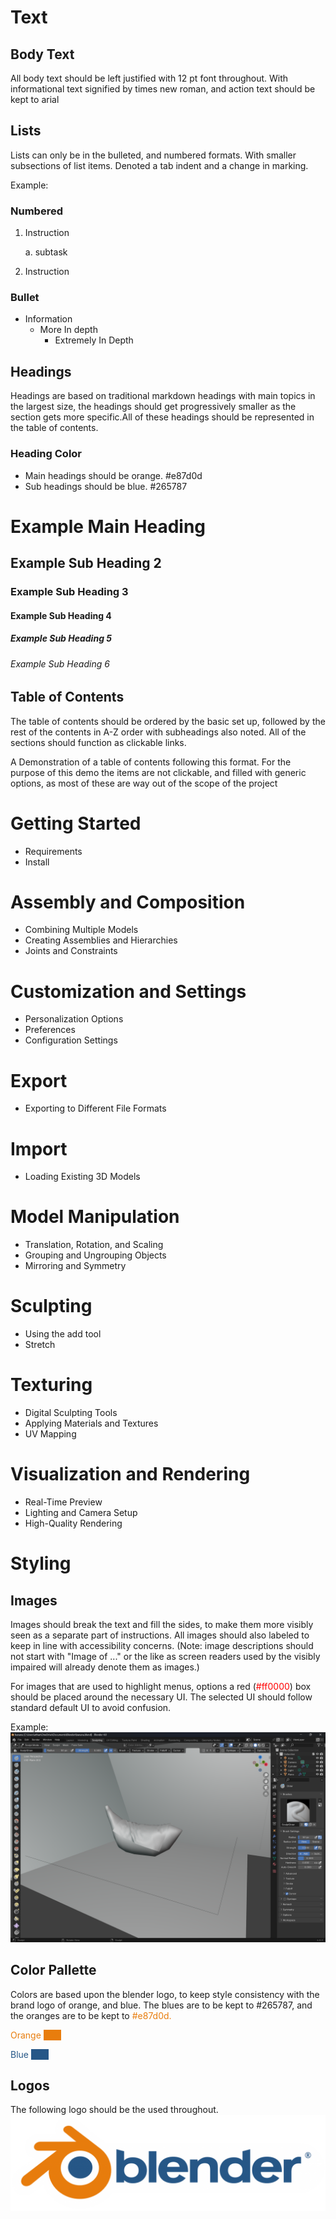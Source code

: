 <link rel="stylesheet" href="style.css">

# Text

## Body Text

<information>
All body text should be left justified with 12 pt font throughout. With informational text signified by times new roman, and action text should be kept to arial
</information>

## Lists

<information>

Lists can only be in the bulleted, and numbered formats. With smaller subsections of list items. Denoted a tab indent and a change in marking. 


Example:
### Numbered
1. Instruction
 
    a. subtask
2. Instruction


### Bullet
- Information
  - More In depth 
    - Extremely In Depth

</information>

## Headings

<information>
Headings are based on traditional markdown headings with main topics in the largest size, the headings should get progressively smaller as the section gets more specific.All of these headings should be represented in the table of contents. 
</information>

###  Heading Color

<information>

- Main headings should be orange. #e87d0d
- Sub headings should be blue. #265787

# Example Main Heading
## Example Sub Heading 2
### Example Sub Heading 3
#### Example Sub Heading 4
##### Example Sub Heading 5
###### Example Sub Heading 6
</information>


## Table of Contents

The table of contents should be ordered by the basic set up, followed by the rest of the contents in A-Z order with subheadings also noted. All of the sections should function as clickable links. 

A Demonstration of a table of contents following this format. For the purpose of this demo the items are not clickable, and filled with generic options, as most of these are way out of the scope of the project


# Getting Started
- Requirements
- Install 

# Assembly and Composition
- Combining Multiple Models
- Creating Assemblies and Hierarchies
- Joints and Constraints

# Customization and Settings
- Personalization Options
- Preferences
- Configuration Settings

# Export
- Exporting to Different File Formats

# Import
- Loading Existing 3D Models
    
# Model Manipulation
- Translation, Rotation, and Scaling
- Grouping and Ungrouping Objects
- Mirroring and Symmetry

# Sculpting
- Using the add tool
- Stretch

# Texturing
- Digital Sculpting Tools
- Applying Materials and Textures
- UV Mapping

# Visualization and Rendering
- Real-Time Preview
- Lighting and Camera Setup
- High-Quality Rendering


# Styling

## Images
<information>

Images should break the text and fill the sides, to make them more visibly seen as a separate part of instructions. All images should also labeled to keep in line with accessibility concerns. (Note: image descriptions should not start with "Image of ..." or the like as screen readers used by the visibly impaired will already denote them as images.)

For images that are used to highlight menus, options a red (<span style="color: #ff0000;">#ff0000</span>) box should be placed around the necessary UI. The selected UI should follow standard default UI to avoid confusion.

Example:
![Banana render covered in cloth simulation](images/exampleBanana.png)

</information>

## Color Pallette

<information>

Colors are based upon the blender logo, to keep style consistency with the brand logo of orange, and blue. The blues are to be kept to #265787,  and the oranges are to be kept to <span style="color: #e87d0d">#e87d0d. 

<span style="color: #e87d0d;">Orange</span> <span style="background-color: #e87d0d; color: #e87d0d;">  . . . . </span> 


<span style="color:#265787;">Blue</span> <span style="background-color: #265787; color: #265787;"> . . . . </span> 
</information>



## Logos
The following logo should be the used throughout.
![Blender Logo](images/blender_logo.png) 
